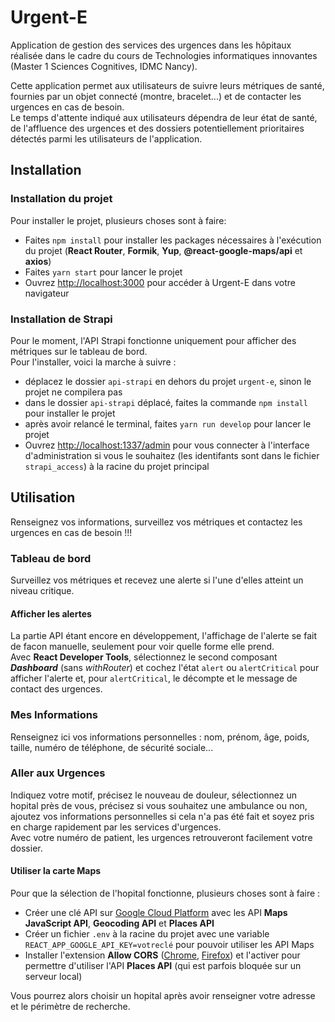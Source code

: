 # Urgent-E

Application de gestion des services des urgences dans les hôpitaux réalisée dans le cadre du cours de Technologies informatiques innovantes (Master 1 Sciences Cognitives, IDMC Nancy).

Cette application permet aux utilisateurs de suivre leurs métriques de santé, fournies par un objet connecté (montre, bracelet...) et de contacter les urgences en cas de besoin.\
Le temps d'attente indiqué aux utilisateurs dépendra de leur état de santé, de l'affluence des urgences et des dossiers potentiellement prioritaires détectés parmi les utilisateurs de l'application.

## Installation

### Installation du projet

Pour installer le projet, plusieurs choses sont à faire:
- Faites `npm install` pour installer les packages nécessaires à l'exécution du projet (**React Router**, **Formik**, **Yup**, **@react-google-maps/api** et **axios**)
- Faites `yarn start` pour lancer le projet
- Ouvrez [http://localhost:3000](http://localhost:3000) pour accéder à Urgent-E dans votre navigateur

### Installation de Strapi

Pour le moment, l'API Strapi fonctionne uniquement pour afficher des métriques sur le tableau de bord.\
Pour l'installer, voici la marche à suivre :
- déplacez le dossier `api-strapi` en dehors du projet `urgent-e`, sinon le projet ne compilera pas
- dans le dossier `api-strapi` déplacé, faites la commande `npm install` pour installer le projet
- après avoir relancé le terminal, faites `yarn run develop` pour lancer le projet
- Ouvrez [http://localhost:1337/admin](http://localhost:1337/admin) pour vous connecter à l'interface d'administration si vous le souhaitez (les identifants sont dans le fichier `strapi_access`) à la racine du projet principal

## Utilisation

Renseignez vos informations, surveillez vos métriques et contactez les urgences en cas de besoin !!!

### Tableau de bord

Surveillez vos métriques et recevez une alerte si l'une d'elles atteint un niveau critique.

#### Afficher les alertes

La partie API étant encore en développement, l'affichage de l'alerte se fait de facon manuelle, seulement pour voir quelle forme elle prend.\
Avec **React Developer Tools**, sélectionnez le second composant ***Dashboard*** (sans *withRouter*) et cochez l'état `alert` ou `alertCritical` pour afficher l'alerte et, pour `alertCritical`, le décompte et le message de contact des urgences.

### Mes Informations

Renseignez ici vos informations personnelles : nom, prénom, âge, poids, taille, numéro de téléphone, de sécurité sociale...

### Aller aux  Urgences

Indiquez votre motif, précisez le nouveau de douleur, sélectionnez un hopital près de vous, précisez si vous souhaitez une ambulance ou non, ajoutez vos informations personnelles si cela n'a pas été fait et soyez pris en charge rapidement par les services d'urgences.\
Avec votre numéro de patient, les urgences retrouveront facilement votre dossier.

#### Utiliser la carte Maps

Pour que la sélection de l'hopital fonctionne, plusieurs choses sont à faire :
- Créer une clé API sur [Google Cloud Platform](console.cloud.google.com) avec les API **Maps JavaScript API**, **Geocoding API** et **Places API**
- Créer un fichier `.env` à la racine du projet avec une variable `REACT_APP_GOOGLE_API_KEY=votreclé` pour pouvoir utiliser les API Maps
- Installer l'extension **Allow CORS** ([Chrome](https://chrome.google.com/webstore/detail/allow-cors-access-control/lhobafahddgcelffkeicbaginigeejlf), [Firefox](https://addons.mozilla.org/fr/firefox/addon/access-control-allow-origin/)) et l'activer pour permettre d'utiliser l'API **Places API** (qui est parfois bloquée sur un serveur local)

Vous pourrez alors choisir un hopital après avoir renseigner votre adresse et le périmètre de recherche.

